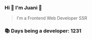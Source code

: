 ### Hi 👋 I&#39;m Juani 🦁

> I&#39;m a Frontend Web Developer SSR

### 📚 Days being a developer: 1231
